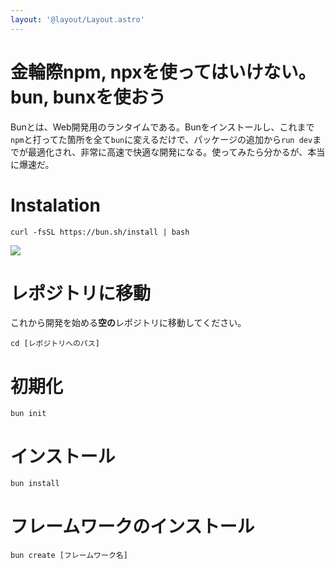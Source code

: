 ```yaml
---
layout: '@layout/Layout.astro'
---
```

# 金輪際npm, npxを使ってはいけない。bun, bunxを使おう
Bunとは、Web開発用のランタイムである。Bunをインストールし、これまで`npm`と打ってた箇所を全て`bun`に変えるだけで、パッケージの追加から`run dev`までが最適化され、非常に高速で快適な開発になる。使ってみたら分かるが、本当に爆速だ。
# Instalation
```shell:Terminal
curl -fsSL https://bun.sh/install | bash
```
![](https://storage.googleapis.com/zenn-user-upload/47f8ee73d37f-20240508.png)
# レポジトリに移動
これから開発を始める**空の**レポジトリに移動してください。
```shell:Terminal
cd [レポジトリへのパス]
```
# 初期化
```shell:Terminal
bun init
```
# インストール
```shell:Terminal
bun install
```
# フレームワークのインストール
```shell:Terminal
bun create [フレームワーク名]